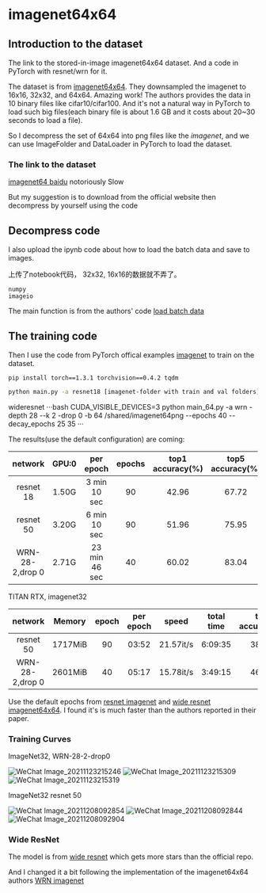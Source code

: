 # imagenet64x64

## Introduction to the dataset

The link to the stored-in-image imagenet64x64 dataset. And a code in PyTorch with resnet/wrn for it.

The dataset is from [imagenet64x64](https://github.com/PatrykChrabaszcz/Imagenet32_Scripts). They downsampled the imagenet to 16x16, 32x32, and 64x64. Amazing work! The authors provides the data in 10 binary files like cifar10/cifar100. And it's not a natural way in PyTorch to load such big files(each binary file is about 1.6 GB and it costs about 20~30 seconds to load a file).

So I decompress the set of 64x64 into png files like the *imagenet*, and we can use ImageFolder and DataLoader in PyTorch to load the dataset.

### The link to the dataset

[imagenet64 baidu](https://pan.baidu.com/s/1zjDMT14st8Ih4fqpIGbgXw)    notoriously  Slow

But my suggestion is to download from the official website then decompress by yourself using the code 


## Decompress code

I also upload the ipynb code about how to load the batch data and save to images.

上传了notebook代码， 32x32, 16x16的数据就不弄了。

```
numpy
imageio
```

The main function is from the authors' code [load batch data](https://github.com/PatrykChrabaszcz/Imagenet32_Scripts/blob/master/WRNs_imagenet.py)


## The training code

Then I use the code from PyTorch offical examples [imagenet](https://github.com/pytorch/examples/tree/master/imagenet) to train on the dataset.
```
pip install torch==1.3.1 torchvision==0.4.2 tqdm
```

```bash
python main.py -a resnet18 [imagenet-folder with train and val folders]
```
wideresnet
···bash
CUDA_VISIBLE_DEVICES=3 python main_64.py -a wrn -depth 28 --k 2 -drop 0 -b 64  /shared/imagenet64png --epochs 40 --decay_epochs 25 35
···

The results(use the default configuration) are coming:

| network              | GPU:0 |  per epoch    | epochs | top1 accuracy(%) | top5 accuracy(%) |
|:--------------------:|:-----:|:-------------:|:------:|:----------------:|:----------------:|
| resnet 18            | 1.50G |  3 min 10 sec |    90  |       42.96      |        67.72     |
| resnet 50            | 3.20G |  6 min 10 sec |    90  |       51.96      |        75.95     |
| WRN-28-2,drop 0      | 2.71G |  23 min 46 sec|    40  |       60.02      |        83.04     |


TITAN RTX, imagenet32

| network              | Memory  | epoch |  per epoch    | speed     | total time | top1 accuracy(%) | top5 accuracy(%) |
|:--------------------:|:-------:|:-----:|:-------------:|:---------:|:----------:|:----------------:|:----------------:|
| resnet 50            | 1717MiB | 90    |    03:52      | 21.57it/s | 6:09:35    | 38.056 | 62.386 |
| WRN-28-2,drop 0      | 2601MiB | 40    |    05:17      | 15.78it/s | 3:49:15    | 46.606 | 71.806 |

Use the default epochs from [resnet imagenet](https://github.com/pytorch/examples/tree/master/imagenet) and [wide resnet imagenet64x64](https://github.com/meliketoy/wide-resnet.pytorch).  I found it's is much faster than the authors reported in their paper.

### Training Curves

ImageNet32, WRN-28-2-drop0

![WeChat Image_20211123215246](https://user-images.githubusercontent.com/2310591/143163104-f954d468-18c5-49ef-bdc7-0fd1a0c42b6a.png)
![WeChat Image_20211123215309](https://user-images.githubusercontent.com/2310591/143163106-e148f1ce-198c-4517-8743-1572082784c5.png)
![WeChat Image_20211123215319](https://user-images.githubusercontent.com/2310591/143163113-57ce2b8d-9169-43c3-9b58-e0af5df93d46.png)


ImageNet32 resnet 50

![WeChat Image_20211208092854](https://user-images.githubusercontent.com/2310591/145225652-0fb5f1df-acbf-4e19-9b6c-bac9df863eb4.png)
![WeChat Image_20211208092844](https://user-images.githubusercontent.com/2310591/145225691-5346ae81-bab5-4e58-a745-d18853b55e85.png)
![WeChat Image_20211208092904](https://user-images.githubusercontent.com/2310591/145225699-103acc05-7f1d-4bd9-ae9b-e43b72cce17e.png)


### Wide ResNet

The model is from [wide resnet](https://github.com/meliketoy/wide-resnet.pytorch) which gets more stars than the official repo. 

And I changed it a bit following the implementation of the imagenet64x64 authors [WRN imagenet](https://github.com/PatrykChrabaszcz/Imagenet32_Scripts/blob/master/WRNs_imagenet.py)
